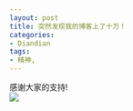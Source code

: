 ```yaml
---
layout: post
title: 突然发现我的博客上了十万！
categories:
- Diandian
tags:
- 精神, 
---
```

感谢大家的支持!
<br />
<img src="http://m2.img.srcdd.com/farm5/d/2012/0627/10/9A3B42618348A6C35D4D96D1921ED50B_B500_900_280_173.PNG" />
<br />